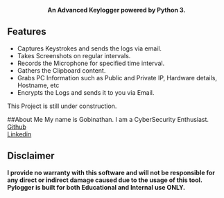 <p align="center">
<b>An Advanced Keylogger powered by Python 3.</b>
</p>

## Features
- Captures Keystrokes and sends the logs via email.
- Takes Screenshots on regular intervals.
- Records the Microphone for specified time interval.
- Gathers the Clipboard content.
- Grabs PC Information such as Public and Private IP, Hardware details, Hostname, etc
- Encrypts the Logs and sends it to you via Email.

This Project is still under construction.

##About Me
My name is Gobinathan. I am a CyberSecurity Enthusiast.<br>
[Github](https://github.com/gobinathan-l/)<br>
[Linkedin](https://in.linkedin.com/in/gobinathan-l)

## Disclaimer
<b>I provide no warranty with this software and will not be responsible for any direct or indirect damage caused due to the usage of this tool.<br>
Pylogger is built for both Educational and Internal use ONLY.</b>
